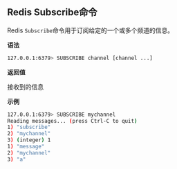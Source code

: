 ## Redis Subscribe命令

Redis `Subscribe`命令用于订阅给定的一个或多个频道的信息。

**语法**

```bash
127.0.0.1:6379> SUBSCRIBE channel [channel ...]
```

**返回值**

接收到的信息

**示例**

```bash
127.0.0.1:6379> SUBSCRIBE mychannel
Reading messages... (press Ctrl-C to quit)
1) "subscribe"
2) "mychannel"
3) (integer) 1
1) "message"
2) "mychannel"
3) "a"
```
